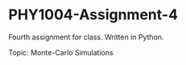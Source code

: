 # PHY1004-Assignment-4
Fourth assignment for class. Written in Python. 

Topic: Monte-Carlo Simulations
